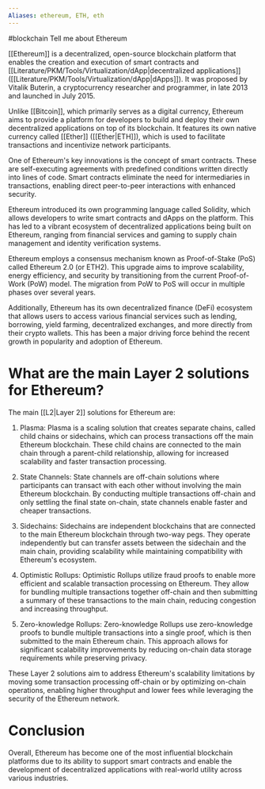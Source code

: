 ```yaml
---
Aliases: ethereum, ETH, eth
---
```

#blockchain 
Tell me about Ethereum

[[Ethereum]] is a decentralized, open-source blockchain platform that enables the creation and execution of smart contracts and [[Literature/PKM/Tools/Virtualization/dApp|decentralized applications]] ([[Literature/PKM/Tools/Virtualization/dApp|dApps]]). It was proposed by Vitalik Buterin, a cryptocurrency researcher and programmer, in late 2013 and launched in July 2015.

Unlike [[Bitcoin]], which primarily serves as a digital currency, Ethereum aims to provide a platform for developers to build and deploy their own decentralized applications on top of its blockchain. It features its own native currency called [[Ether]] ([[Ether|ETH]]), which is used to facilitate transactions and incentivize network participants.

One of Ethereum's key innovations is the concept of smart contracts. These are self-executing agreements with predefined conditions written directly into lines of code. Smart contracts eliminate the need for intermediaries in transactions, enabling direct peer-to-peer interactions with enhanced security.

Ethereum introduced its own programming language called Solidity, which allows developers to write smart contracts and dApps on the platform. This has led to a vibrant ecosystem of decentralized applications being built on Ethereum, ranging from financial services and gaming to supply chain management and identity verification systems.

Ethereum employs a consensus mechanism known as Proof-of-Stake (PoS) called Ethereum 2.0 (or ETH2). This upgrade aims to improve scalability, energy efficiency, and security by transitioning from the current Proof-of-Work (PoW) model. The migration from PoW to PoS will occur in multiple phases over several years.

Additionally, Ethereum has its own decentralized finance (DeFi) ecosystem that allows users to access various financial services such as lending, borrowing, yield farming, decentralized exchanges, and more directly from their crypto wallets. This has been a major driving force behind the recent growth in popularity and adoption of Ethereum.

# What are the main Layer 2 solutions for Ethereum?

The main [[L2|Layer 2]] solutions for Ethereum are:

1. Plasma: Plasma is a scaling solution that creates separate chains, called child chains or sidechains, which can process transactions off the main Ethereum blockchain. These child chains are connected to the main chain through a parent-child relationship, allowing for increased scalability and faster transaction processing.

2. State Channels: State channels are off-chain solutions where participants can transact with each other without involving the main Ethereum blockchain. By conducting multiple transactions off-chain and only settling the final state on-chain, state channels enable faster and cheaper transactions.

3. Sidechains: Sidechains are independent blockchains that are connected to the main Ethereum blockchain through two-way pegs. They operate independently but can transfer assets between the sidechain and the main chain, providing scalability while maintaining compatibility with Ethereum's ecosystem.

4. Optimistic Rollups: Optimistic Rollups utilize fraud proofs to enable more efficient and scalable transaction processing on Ethereum. They allow for bundling multiple transactions together off-chain and then submitting a summary of these transactions to the main chain, reducing congestion and increasing throughput.

5. Zero-knowledge Rollups: Zero-knowledge Rollups use zero-knowledge proofs to bundle multiple transactions into a single proof, which is then submitted to the main Ethereum chain. This approach allows for significant scalability improvements by reducing on-chain data storage requirements while preserving privacy.

These Layer 2 solutions aim to address Ethereum's scalability limitations by moving some transaction processing off-chain or by optimizing on-chain operations, enabling higher throughput and lower fees while leveraging the security of the Ethereum network.

# Conclusion

Overall, Ethereum has become one of the most influential blockchain platforms due to its ability to support smart contracts and enable the development of decentralized applications with real-world utility across various industries.